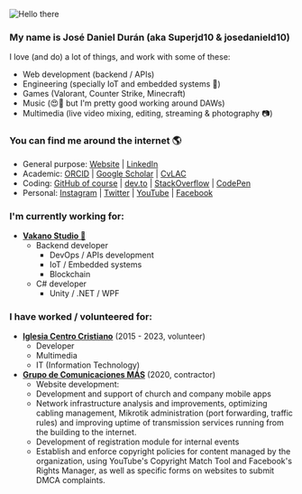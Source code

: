 ![Hello there](https://media3.giphy.com/media/xTiIzJSKB4l7xTouE8/giphy.gif)
### My name is José Daniel Durán (aka Superjd10 & josedanield10)
I love (and do) a lot of things, and work with some of these:
- Web development (backend / APIs)
- Engineering (specially IoT and embedded systems 🤖)
- Games (Valorant, Counter Strike, Minecraft)
- Music (😍🎹 but I'm pretty good working around DAWs)
- Multimedia (live video mixing, editing, streaming & photography 📷)

### You can find me around the internet 🌎
- General purpose: [Website](https://josedanield10.com) | [LinkedIn](https://www.linkedin.com/in/josedanield10/)
- Academic: [ORCID](https://orcid.org/0000-0003-2968-3901) | [Google Scholar](https://scholar.google.es/citations?user=vOLWlF8AAAAJ) | [CvLAC](https://scienti.minciencias.gov.co/cvlac/visualizador/generarCurriculoCv.do?cod_rh=0001697729)
- Coding: [GitHub of course](https://github.com/Superjd10?tab=repositories) | [dev.to](https://dev.to/superjd10) | [StackOverflow](https://stackoverflow.com/users/2105243/superjd10) | [CodePen](https://codepen.io/superjd10)
- Personal: [Instagram](https://instagram.com/josedanield10) | [Twitter](https://twitter.com/josedanield10) | [YouTube](https://www.youtube.com/josedanielduranbayona) | [Facebook](https://facebook.com/josedanield10)


### I'm currently working for:
- [**Vakano Studio 🐼**](https://vakano.studio)
  - Backend developer
    - DevOps / APIs development
    - IoT / Embedded systems
    - Blockchain
  - C# developer
    - Unity / .NET / WPF

### I have worked / volunteered for:
- [**Iglesia Centro Cristiano**](https://www.centrocristiano.com.co) (2015 - 2023, volunteer)
  - Developer
  <!---
    - Backend (PHP, Node.js)
    - Frontend (HTML, CSS, JS)
    - App development (Android, iOS, Android TV, Apple TV, Roku)
    - DevOps (Linux, Apache, Nginx with SSL, Docker, Git, running on VPS, AWS and GCP)
    - IoT / Embedded systems (Arduino, Raspberry Pi)
    -->
  - Multimedia
  <!---
    - Live video mixing (ATEM, vMix, OBS, Wirecast) and graphics (ProPresenter, EasyWorship)
    - Live camera operation (Sony, Canon, Marshall)
    - Video editing (Adobe Premiere, After Effects, DaVinci Resolve)
    - Streaming (OBS, vMix, Wirecast, Livestream Studio)
    - Photography (ocassionally)
    -->
  - IT (Information Technology)
  <!---
    - Windows & macOS (installation, configuration, maintenance)
    - Networking (LAN, WiFi, port forwarding)
    - Google Workspace (emails, unlimited storage). Transition thanks to [Tecnologia para el Sector Social (TechSoup Colombia)](https://www.tecnologiaparaelsectorsocial.org/).
    - Online services (Domains, hosting, subscriptions)
    -->
- [**Grupo de Comunicaciones MÁS**](https://grupodecomunicacionesmas.com) (2020, contractor)
  - Website development:
  <!---
    - “Frecuencia F”: [Old](https://old.frecuenciaf.com) using pure PHP and [new](https://frecuenciaf.com) using Laravel with Composer.
    - “Grupo de Comunicaciones MAS” (current using only HTML/CSS/JS)
    - “Iglesia Centro Cristiano” (test environment using WordPress). 
    - All delivered using Git (and GitHub where necessary), with the exception of the last one which was delivered using the hosting provider's cPanel control panel.
    -->
  - Development and support of church and company mobile apps
  <!---
    - Ddevelopment and delivery of TV apps for:
      - Roku
      - Android
      - tvOS
    - Radio streaming services with monitoring for AM and FM radio stations
    - Supporting iOS and Android app developed by a partner using React Native
    - Building the infrastructure for such applications using multiple virtual private servers (VPS) running Ubuntu with: Nginx, Nginx RTMP, Icecast, Docker and Grafana. 
    -->
  - Network infrastructure analysis and improvements, optimizing cabling management, Mikrotik administration (port forwarding, traffic rules) and improving uptime of transmission services running from the building to the internet. 
  - Development of registration module for internal events
  <!---
    - Enhanced to be a pre-registration website with national ID reading during COVID-19 pandemic and government mandates
    - Transformed into required access for the building during business hours. 
  - Media infrastructure support:
    - Development of a NodeJS application to easily control Blackmagic ATEM functions (and expand those functions) using an 80-button MIDI controller, saving +$3000 in equipment sold by the manufacturer.
    - Build a marketing mailing service using Amazon SES to send out +2500 weekly mailings (saving +$100 per month compared to other services). 
    -->
  - Establish and enforce copyright policies for content managed by the organization, using YouTube's Copyright Match Tool and Facebook's Rights Manager, as well as specific forms on websites to submit DMCA complaints.
